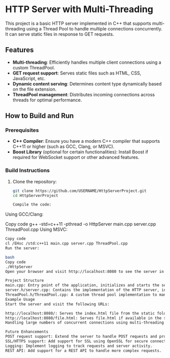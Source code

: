 # HTTP Server with Multi-Threading

This project is a basic HTTP server implemented in C++ that supports multi-threading using a Thread Pool to handle multiple connections concurrently. It can serve static files in response to GET requests.

## Features
- **Multi-threading**: Efficiently handles multiple client connections using a custom ThreadPool.
- **GET request support**: Serves static files such as HTML, CSS, JavaScript, etc.
- **Dynamic content serving**: Determines content type dynamically based on the file extension.
- **ThreadPool management**: Distributes incoming connections across threads for optimal performance.

## How to Build and Run

### Prerequisites
- **C++ Compiler**: Ensure you have a modern C++ compiler that supports C++11 or higher (such as GCC, Clang, or MSVC).
- **Boost Library** (optional for certain functionalities): Install Boost if required for WebSocket support or other advanced features.

### Build Instructions

1. Clone the repository:
   ```bash
   git clone https://github.com/USERNAME/HttpServerProject.git
   cd HttpServerProject

   Compile the code:

Using GCC/Clang:

Copy code
g++ -std=c++11 -pthread -o HttpServer main.cpp server.cpp ThreadPool.cpp
Using MSVC:

```bash
Copy code
cl /EHsc /std:c++11 main.cpp server.cpp ThreadPool.cpp
Run the server:

bash
Copy code
./HttpServer
Open your browser and visit http://localhost:8080 to see the server in action.

Project Structure
main.cpp: Entry point of the application, initializes and starts the server.
server.h/server.cpp: Contains the implementation of the HTTP server, including handling connections, requests, and serving static files.
ThreadPool.h/ThreadPool.cpp: A custom thread pool implementation to manage concurrent connections efficiently.
Example Usage
Start the server and visit the following URLs:

http://localhost:8080/: Serves the index.html file from the static folder.
http://localhost:8080/file.html: Serves file.html if available in the static folder.
Handling large numbers of concurrent connections using multi-threading for optimal performance.

Future Enhancements
POST request support: Extend the server to handle POST requests and process JSON data.
SSL/HTTPS support: Add support for SSL using OpenSSL for secure connections.
Logging: Implement logging to track requests and server activity.
REST API: Add support for a REST API to handle more complex requests.

